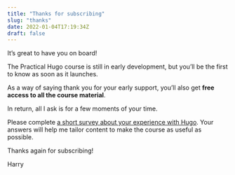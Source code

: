 ```yaml
---
title: "Thanks for subscribing"
slug: "thanks"
date: 2022-01-04T17:19:34Z
draft: false
---
```



It’s great to have you on board!

The Practical Hugo course is still in early development, but you’ll be the first to know as soon as it launches.

 As a way of saying thank you for your early support, you’ll also get **free access to all the course material**.

In return, all I ask is for a few moments of your time. 

Please complete [a short survey about your experience with Hugo](https://harrycresswell.typeform.com/to/drSopGck). Your answers will help me tailor content to make the course as useful as possible.

Thanks again for subscribing!

Harry
